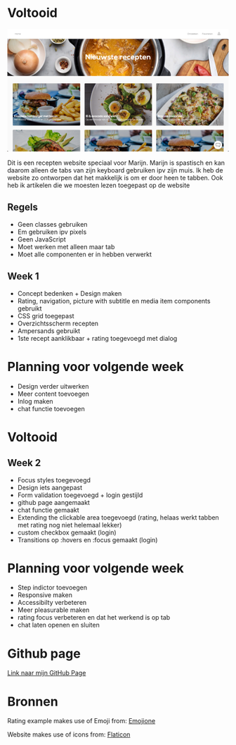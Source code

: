 # Voltooid
![Screenshot](https://github.com/fennadew/cssttr/blob/master/images/screenshot.png)

Dit is een recepten website speciaal voor Marijn. Marijn is spastisch en kan daarom alleen de tabs van zijn keyboard gebruiken ipv zijn muis. Ik heb de website zo ontworpen dat het makkelijk is om er door heen te tabben. Ook heb ik artikelen die we moesten lezen toegepast op de website

## Regels
* Geen classes gebruiken
* Em gebruiken ipv pixels
* Geen JavaScript
* Moet werken met alleen maar tab
* Moet alle componenten er in hebben verwerkt

## Week 1
* Concept bedenken + Design maken
* Rating, navigation, picture with subtitle en media item components gebruikt
* CSS grid toegepast
* Overzichtsscherm recepten
* Ampersands gebruikt
* 1ste recept aanklikbaar + rating toegevoegd met dialog

# Planning voor volgende week
* Design verder uitwerken
* Meer content toevoegen
* Inlog maken
* chat functie toevoegen


# Voltooid
## Week 2
* Focus styles toegevoegd
* Design iets aangepast
* Form validation toegevoegd + login gestijld
* github page aangemaakt 
* chat functie gemaakt
* Extending the clickable area toegevoegd (rating, helaas werkt tabben met rating nog niet helemaal lekker)
* custom checkbox gemaakt (login)
* Transitions op :hovers en :focus gemaakt (login)

# Planning voor volgende week
* Step indictor toevoegen
* Responsive maken
* Accessibilty verbeteren
* Meer pleasurable maken
* rating focus verbeteren en dat het werkend is op tab
* chat laten openen en sluiten


# Github page
[Link naar mijn GitHub Page](https://fennadew.github.io/cssttr)

# Bronnen
Rating example makes use of Emoji from: [Emojione](http://emojione.com)

Website makes use of icons from: [Flaticon](http://flaticon.com)
